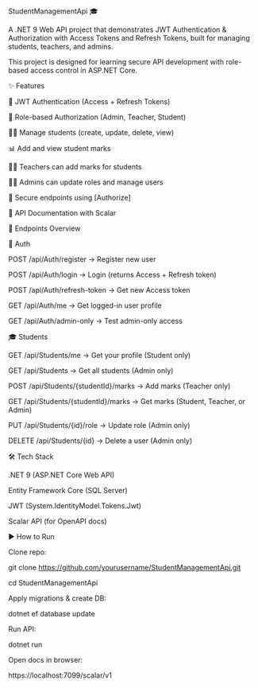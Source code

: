 StudentManagementApi 🎓

A .NET 9 Web API project that demonstrates JWT Authentication & Authorization with Access Tokens and Refresh Tokens, built for managing students, teachers, and admins.

This project is designed for learning secure API development with role-based access control in ASP.NET Core.


✨ Features

🔐 JWT Authentication (Access + Refresh Tokens)

👥 Role-based Authorization (Admin, Teacher, Student)

👨‍🎓 Manage students (create, update, delete, view)

📊 Add and view student marks

👨‍🏫 Teachers can add marks for students

👨‍💼 Admins can update roles and manage users

📘 Secure endpoints using [Authorize]

📄 API Documentation with Scalar


🚀 Endpoints Overview

🔑 Auth

POST /api/Auth/register → Register new user

POST /api/Auth/login → Login (returns Access + Refresh token)

POST /api/Auth/refresh-token → Get new Access token

GET /api/Auth/me → Get logged-in user profile

GET /api/Auth/admin-only → Test admin-only access


🎓 Students

GET /api/Students/me → Get your profile (Student only)

GET /api/Students → Get all students (Admin only)

POST /api/Students/{studentId}/marks → Add marks (Teacher only)

GET /api/Students/{studentId}/marks → Get marks (Student, Teacher, or Admin)

PUT /api/Students/{id}/role → Update role (Admin only)

DELETE /api/Students/{id} → Delete a user (Admin only)


🛠️ Tech Stack

.NET 9 (ASP.NET Core Web API)

Entity Framework Core (SQL Server)

JWT (System.IdentityModel.Tokens.Jwt)

Scalar API (for OpenAPI docs)


▶️ How to Run

Clone repo:

git clone https://github.com/yourusername/StudentManagementApi.git

cd StudentManagementApi


Apply migrations & create DB:

dotnet ef database update


Run API:

dotnet run


Open docs in browser:

https://localhost:7099/scalar/v1

